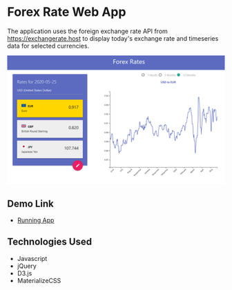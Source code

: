 # Forex Rate Web App

The application uses the foreign exchange rate API from https://exchangerate.host to display today's exchange rate and timeseries data for selected currencies.

![](/screenshot.PNG)

## Demo Link
- [Running App](https://forexrate.web.app/)

## Technologies Used
- Javascript
- jQuery
- D3.js
- MaterializeCSS
